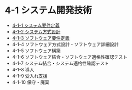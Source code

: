 # 4-1 システム開発技術

- [4-1-1 システム要件定義](4-1-1システム要件定義.md)
- [4-1-2 システム方式設計](4-1-2システム方式設計.md)
- [4-1-3 ソフトウェア要件定義](4-1-3ソフトウェア要件定義.md)
- 4-1-4 ソフトウェア方式設計・ソフトウェア詳細設計
- 4-1-5 ソフトウェア構築
- 4-1-6 ソフトウェア結合・ソフトウェア適格性確認テスト
- 4-1-7 システム結合・システム適格性確認テスト
- 4-1-8 導入
- 4-1-9 受入れ支援
- 4-1-10 保守・廃棄
